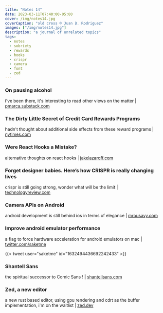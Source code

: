 ```yaml
---
title: "Notes 14"
date: 2023-03-11T07:40:00-05:00
cover: /img/notes14.jpg
coverCaption: "old cross © Juan B. Rodriguez"
images: ["/img/notes14.jpg"]
description: "a journal of unrelated topics"
tags:
  - notes
  - sobriety
  - rewards
  - hooks
  - crispr
  - camera
  - font
  - zed
---
```


### On pausing alcohol

i've been there, it's interesting to read other views on the matter | [pmarca.substack.com](https://pmarca.substack.com/p/on-pausing-alcohol)

### The Dirty Little Secret of Credit Card Rewards Programs

hadn't thought about additional side effects from these reward programs | [nytimes.com](https://www.nytimes.com/2023/03/04/opinion/credit-card-rewards-points-poor-interchange-fees.html)

### Were React Hooks a Mistake?

alternative thoughts on react hooks | [jakelazaroff.com](https://jakelazaroff.com/words/were-react-hooks-a-mistake/)

### Forget designer babies. Here’s how CRISPR is really changing lives

crispr is still going strong, wonder what will be the limit | [technologyreview.com](https://www.technologyreview.com/2023/03/07/1069475/forget-designer-babies-heres-how-crispr-is-really-changing-lives/)

### Camera APIs on Android

android development is still behind ios in terms of elegance | [mrousavy.com](https://mrousavy.com/blog/Camera-APIs-on-Android)

### Improve android emulator performance

a flag to force hardware acceleration for android emulators on mac | [twitter.com/saketme](https://twitter.com/saketme/status/1632494436692242433?s=61&t=2oDlNIUMTCRCfzZveh1ZwA)

{{< tweet user="saketme" id="1632494436692242433" >}}

### Shantell Sans

the spiritual successor to Comic Sans ! | [shantellsans.com](https://shantellsans.com)

### Zed, a new editor

a new rust based editor, using gpu rendering and cdrt as the buffer implementation, i'm on the waitlist | [zed.dev](https://zed.dev)
